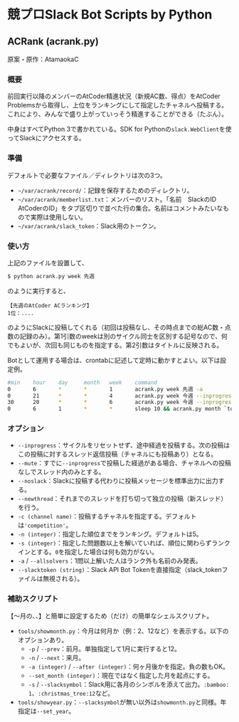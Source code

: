 # 競プロSlack Bot Scripts by Python

## ACRank (acrank.py)

原案・原作：AtamaokaC

### 概要

前回実行以降のメンバーのAtCoder精進状況（新規AC数、得点）をAtCoder Problemsから取得し、上位をランキングにして指定したチャネルへ投稿する。これにより、みんなで盛り上がっていっそう精進することができる（たぶん）。

中身はすべてPython 3で書かれている。SDK for Pythonの`slack.WebClient`を使ってSlackにアクセスする。

### 準備

デフォルトで必要なファイル／ディレクトリは次の3つ。

- `~/var/acrank/record/`：記録を保存するためのディレクトリ。
- `~/var/acrank/memberlist.txt`：メンバーのリスト。「名前　SlackのID　AtCoderのID」をタブ区切りで並べた行の集合。名前はコメントみたいなもので実際は使用しない。
- `~/var/acrank/slack_token`：Slack用のトークン。

### 使い方

上記のファイルを設置して、

```bash
$ python acrank.py week 先週
```

のように実行すると、

```
【先週のAtCoder ACランキング】
1位：....
```

のようにSlackに投稿してくれる（初回は投稿なし、その時点までの総AC数・点数の記録のみ）。第1引数のweekは別のサイクル同士を区別する記号なので、何でもよいが、次回も同じものを指定する。第2引数はタイトルに反映される。

Botとして運用する場合は、crontabに記述して定時に動かすとよい。以下は設定例。

```bash
#min    hour    day     month   week    command
0       6       *       *       1       acrank.py week 先週 -a
0       21      *       *       4       acrank.py week 今週 --inprogress
30      20      *       *       6       acrank.py week 今週 --inprogress --mute
0       6       1       *       *       sleep 10 && acrank.py month `tools/showmonth -p`月
```

### オプション

- `--inprogress`：サイクルをリセットせず、途中経過を投稿する。次の投稿はこの投稿に対するスレッド返信投稿（チャネルにも投稿あり）となる。
- `--mute`：すでに`--inprogress`で投稿した経過がある場合、チャネルへの投稿なしでスレッド内のみとする。
- `--noslack`：Slackに投稿する代わりに投稿メッセージを標準出力に出力する。
- `--newthread`：それまでのスレッドを打ち切って独立の投稿（新スレッド）を行う。
- `-c (channel name)`：投稿するチャネルを指定する。デフォルトは`'competition'`。
- `-n (integer)`：指定した順位までをランキング。デフォルトは5。
- `-s (integer)`：指定した問題数以上を解いていれば、順位に関わらずランクインとする。`0`を指定した場合は何も効力がない。
- `-a` / `--allsolvers`：1問以上解いた人はランク外も名前のみ発表。
- `--slacktoken (string)`：Slack API Bot Tokenを直接指定（slack_tokenファイルは無視される）。

### 補助スクリプト

【〜月の、、】と簡単に設定するため（だけ）の簡単なシェルスクリプト。

- `tools/showmonth.py`：今月は何月か（例：2、12など）を表示する。以下のオプションあり。
  - `-p` / `--prev`：前月。単独指定して1月に実行すると12。
  - `-n` / `--next`：来月。
  - `-a (integer)` / `--after (integer)`：何ヶ月後かを指定。負の数もOK。
  - `--set_month (integer)`：現在ではなく指定した月を起点にする。
  - `-s` / `--slacksymbol`：Slack用に各月のシンボルを添えて出力。`:bamboo: 1`、`:christmas_tree:12`など。
- `tools/showyear.py`：`--slacksymbol`が無い以外は`showmonth.py`と同様。年指定は`--set_year`。

